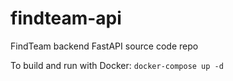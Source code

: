 # findteam-api
FindTeam backend FastAPI source code repo

To build and run with Docker: `docker-compose up -d`
